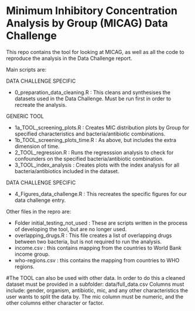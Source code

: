 # Minimum Inhibitory Concentration Analysis by Group (MICAG) Data Challenge

This repo contains the tool for looking at MICAG, as well as all the code to reproduce the analysis in the Data Challenge report. 

Main scripts are: 

DATA CHALLENGE SPECIFIC
- 0_preparation_data_cleaning.R : This cleans and synthesises the datasets used in the Data Challenge. Must be run first in order to recreate the analysis.

GENERIC TOOL
- 1a_TOOL_screening_plots.R : Creates MIC distribution plots by Group for specified characteristics and bacteria/antibiotic combinations.
- 1b_TOOL_screening_plots_time.R : As above, but includes the extra dimension of time.
- 2_TOOL_regression.R : Runs the regresssion analysis to check for confounders on the specified bacteria/antibiotic combination.
- 3_TOOL_index_analysis : Creates plots with the index analysis for all bacteria/antibiotics included in the dataset.

DATA CHALLENGE SPECIFIC
- 4_Figures_data_challenge.R : This recreates the specific figures for our data challenge entry.

Other files in the repro are: 
- Folder initial_testing_not_used : These are scripts written in the process of developing the tool, but are no longer used.
- overlapping_drugs.R : This file creates a list of overlapping drugs between two bacteria, but is not required to run the analysis.
- income.csv : this contains mapping from the countries to World Bank income group.
- who-regions.csv : this contains the mapping from countries to WHO regions.

#The TOOL can also be used with other data. In order to do this a cleaned dataset must be provided in a subfolder: data/full_data.csv
Columns must include: gender, organism, antibiotic, mic, and any other characteristics the user wants to split the data by. The mic column must be numeric, and the other columns either character or factor. 
